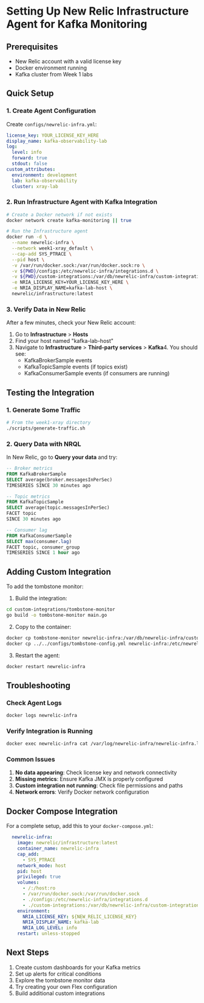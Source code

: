 # Setting Up New Relic Infrastructure Agent for Kafka Monitoring

## Prerequisites

- New Relic account with a valid license key
- Docker environment running
- Kafka cluster from Week 1 labs

## Quick Setup

### 1. Create Agent Configuration

Create `configs/newrelic-infra.yml`:
```yaml
license_key: YOUR_LICENSE_KEY_HERE
display_name: kafka-observability-lab
log:
  level: info
  forward: true
  stdout: false
custom_attributes:
  environment: development
  lab: kafka-observability
  cluster: xray-lab
```

### 2. Run Infrastructure Agent with Kafka Integration

```bash
# Create a Docker network if not exists
docker network create kafka-monitoring || true

# Run the Infrastructure agent
docker run -d \
  --name newrelic-infra \
  --network week1-xray_default \
  --cap-add SYS_PTRACE \
  --pid host \
  -v /var/run/docker.sock:/var/run/docker.sock:ro \
  -v ${PWD}/configs:/etc/newrelic-infra/integrations.d \
  -v ${PWD}/custom-integrations:/var/db/newrelic-infra/custom-integrations \
  -e NRIA_LICENSE_KEY=YOUR_LICENSE_KEY_HERE \
  -e NRIA_DISPLAY_NAME=kafka-lab-host \
  newrelic/infrastructure:latest
```

### 3. Verify Data in New Relic

After a few minutes, check your New Relic account:

1. Go to **Infrastructure** > **Hosts**
2. Find your host named "kafka-lab-host"
3. Navigate to **Infrastructure** > **Third-party services** > **Kafka**4. You should see:
   - KafkaBrokerSample events
   - KafkaTopicSample events (if topics exist)
   - KafkaConsumerSample events (if consumers are running)

## Testing the Integration

### 1. Generate Some Traffic

```bash
# From the week1-xray directory
./scripts/generate-traffic.sh
```

### 2. Query Data with NRQL

In New Relic, go to **Query your data** and try:

```sql
-- Broker metrics
FROM KafkaBrokerSample 
SELECT average(broker.messagesInPerSec) 
TIMESERIES SINCE 30 minutes ago

-- Topic metrics
FROM KafkaTopicSample 
SELECT average(topic.messagesInPerSec) 
FACET topic 
SINCE 30 minutes ago

-- Consumer lag
FROM KafkaConsumerSample 
SELECT max(consumer.lag) 
FACET topic, consumer_group 
TIMESERIES SINCE 1 hour ago
```

## Adding Custom Integration

To add the tombstone monitor:

1. Build the integration:
```bash
cd custom-integrations/tombstone-monitor
go build -o tombstone-monitor main.go
```

2. Copy to the container:
```bash
docker cp tombstone-monitor newrelic-infra:/var/db/newrelic-infra/custom-integrations/
docker cp ../../configs/tombstone-config.yml newrelic-infra:/etc/newrelic-infra/integrations.d/
```

3. Restart the agent:
```bash
docker restart newrelic-infra
```

## Troubleshooting

### Check Agent Logs
```bash
docker logs newrelic-infra
```

### Verify Integration is Running
```bash
docker exec newrelic-infra cat /var/log/newrelic-infra/newrelic-infra.log | grep kafka
```

### Common Issues

1. **No data appearing**: Check license key and network connectivity
2. **Missing metrics**: Ensure Kafka JMX is properly configured
3. **Custom integration not running**: Check file permissions and paths
4. **Network errors**: Verify Docker network configuration

## Docker Compose Integration

For a complete setup, add this to your `docker-compose.yml`:

```yaml
  newrelic-infra:
    image: newrelic/infrastructure:latest
    container_name: newrelic-infra
    cap_add:
      - SYS_PTRACE
    network_mode: host
    pid: host
    privileged: true
    volumes:
      - /:/host:ro
      - /var/run/docker.sock:/var/run/docker.sock
      - ./configs:/etc/newrelic-infra/integrations.d
      - ./custom-integrations:/var/db/newrelic-infra/custom-integrations
    environment:
      NRIA_LICENSE_KEY: ${NEW_RELIC_LICENSE_KEY}
      NRIA_DISPLAY_NAME: kafka-lab
      NRIA_LOG_LEVEL: info
    restart: unless-stopped
```

## Next Steps

1. Create custom dashboards for your Kafka metrics
2. Set up alerts for critical conditions
3. Explore the tombstone monitor data
4. Try creating your own Flex configuration
5. Build additional custom integrations
